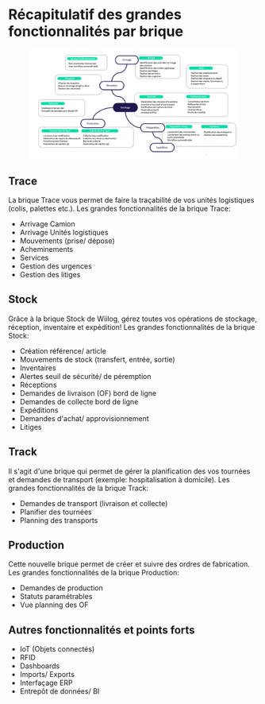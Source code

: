 # Récapitulatif des grandes fonctionnalités par brique

<figure><img src="../.gitbook/assets/Capture d’écran 2023-08-24 152447.png" alt=""><figcaption></figcaption></figure>

## **Trace**

La brique Trace vous permet de faire la traçabilité de vos unités logistiques (colis, palettes etc.). Les grandes fonctionnalités de la brique Trace:

* Arrivage Camion
* Arrivage Unités logistiques
* Mouvements (prise/ dépose)
* Acheminements
* Services
* Gestion des urgences
* Gestion des litiges

## **Stock**

Grâce à la brique Stock de Wiilog, gérez toutes vos opérations de stockage, réception, inventaire et expédition! Les grandes fonctionnalités de la brique Stock:

* Création référence/ article
* Mouvements de stock (transfert, entrée, sortie)
* Inventaires
* Alertes seuil de sécurité/ de péremption
* Réceptions
* Demandes de livraison (OF) bord de ligne
* Demandes de collecte bord de ligne
* Expéditions
* Demandes d'achat/ approvisionnement
* Litiges

## **Track**

Il s'agit d'une brique qui permet de gérer la planification des vos tournées et demandes de transport (exemple: hospitalisation à domicile). Les grandes fonctionnalités de la brique Track:

* Demandes de transport (livraison et collecte)
* Planifier des tournées
* Planning des transports

## Production

Cette nouvelle brique permet de créer et suivre des ordres de fabrication. Les grandes fonctionnalités de la brique Production:

* Demandes de production
* Statuts paramétrables
* Vue planning des OF

## **Autres fonctionnalités et points forts**

* IoT (Objets connectés)
* RFID
* Dashboards
* Imports/ Exports
* Interfaçage ERP
* Entrepôt de données/ BI
